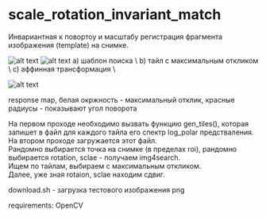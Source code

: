 # scale_rotation_invariant_match

Инвариантная к повортоу и масштабу регистрация фрагмента изображения (template) на снимке.

![alt text](https://https://github.com/VolshevskyAlex/scale_rotation_invariant_match/blob/main/doc/6.png)
![alt text](https://https://github.com/VolshevskyAlex/scale_rotation_invariant_match/blob/main/doc/6a.png)
a) шаблон поиска \\
b) тайл с максимальным откликом \\
c) аффинная трансформация \\

![alt text](https://https://github.com/VolshevskyAlex/scale_rotation_invariant_match/blob/main/doc/7.png)

response map, белая окржность - максимальный отклик, красные радиусы - показывают угол поворота  

На первом проходе необходимо вызвать функцию gen_tiles(), которая запишет в файл для каждого тайла его спектр log_polar предстваления.  
На втором проходе загружается этот файл.  
Рандомно выбирается точка на снимке (в пределах roi), рандомно выбирается rotation, sclae - получаем img4search.  
Ищем по тайлам, выбираем с максимальным откликом.  
Далее, уже зная rotaion, sclae находим сдвиг.  

download.sh - загрузка тестового изображения png

requirements:
OpenCV
